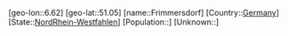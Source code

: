 ﻿---
location: [51.05,6.62]
type: City
tags:
- geo/City


SpocWebEntityId: 30295
isDeleted: false
confidential: public

---
[geo-lon::6.62]
[geo-lat::51.05]
[name::Frimmersdorf]
[Country::[Germany](geo/Continent/Europe/Germany.md)]
[State::[NordRhein-Westfahlen](NordRhein-Westfahlen)]
[Population::]
[Unknown::]

